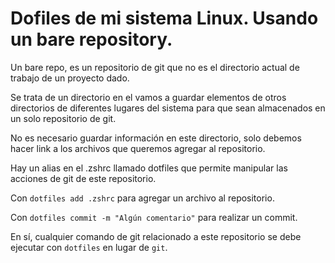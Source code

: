 # Dofiles de mi sistema Linux. Usando un bare repository.

Un bare repo, es un repositorio de git que no es el directorio actual de trabajo de un proyecto dado.

Se trata de un directorio en el vamos a guardar elementos de otros directorios de diferentes lugares del
sistema para que sean almacenados en un solo repositorio de git.

No es necesario guardar información en este directorio, solo debemos hacer link a los archivos que queremos
agregar al repositorio.

Hay un alias en el .zshrc llamado dotfiles que permite manipular las acciones de git de este repositorio.



Con `dotfiles add .zshrc` para agregar un archivo al repositorio.

Con `dotfiles commit -m "Algún comentario"` para realizar un commit.

En sí, cualquier comando de git relacionado a este repositorio se debe ejecutar con `dotfiles` en lugar
de `git`.
